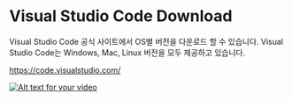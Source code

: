 # Visual Studio Code Download
Visual Studio Code 공식 사이트에서 OS별 버전을 다운로드 할 수 있습니다. 
Visual Studio Code는 Windows, Mac, Linux 버전을 모두 제공하고 있습니다. 

https://code.visualstudio.com/

[![Alt text for your video](http://img.youtube.com/vi/eXcO62NW6-k/0.jpg)](https://www.youtube.com/watch?v=eXcO62NW6-k)
